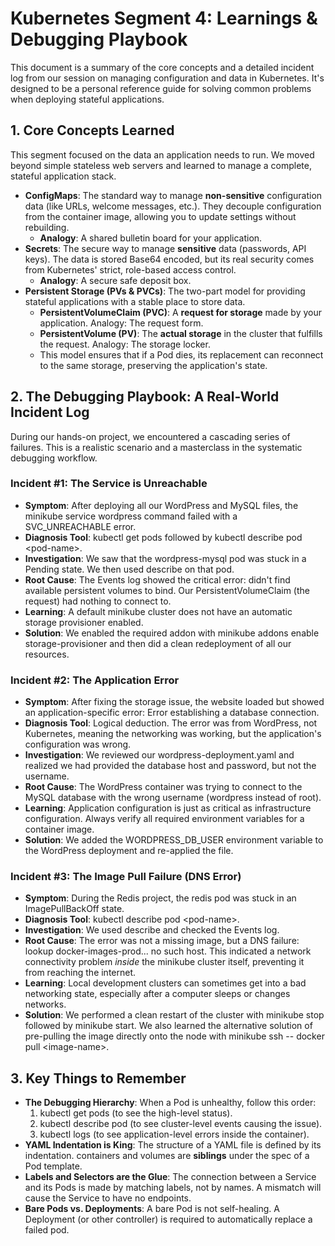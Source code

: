 # **Kubernetes Segment 4: Learnings & Debugging Playbook**

This document is a summary of the core concepts and a detailed incident log from our session on managing configuration and data in Kubernetes. It's designed to be a personal reference guide for solving common problems when deploying stateful applications.

## **1\. Core Concepts Learned**

This segment focused on the data an application needs to run. We moved beyond simple stateless web servers and learned to manage a complete, stateful application stack.

* **ConfigMaps**: The standard way to manage **non-sensitive** configuration data (like URLs, welcome messages, etc.). They decouple configuration from the container image, allowing you to update settings without rebuilding.  
  * **Analogy**: A shared bulletin board for your application.  
* **Secrets**: The secure way to manage **sensitive** data (passwords, API keys). The data is stored Base64 encoded, but its real security comes from Kubernetes' strict, role-based access control.  
  * **Analogy**: A secure safe deposit box.  
* **Persistent Storage (PVs & PVCs)**: The two-part model for providing stateful applications with a stable place to store data.  
  * **PersistentVolumeClaim (PVC)**: A **request for storage** made by your application. Analogy: The request form.  
  * **PersistentVolume (PV)**: The **actual storage** in the cluster that fulfills the request. Analogy: The storage locker.  
  * This model ensures that if a Pod dies, its replacement can reconnect to the same storage, preserving the application's state.

## **2\. The Debugging Playbook: A Real-World Incident Log**

During our hands-on project, we encountered a cascading series of failures. This is a realistic scenario and a masterclass in the systematic debugging workflow.

### **Incident \#1: The Service is Unreachable**

* **Symptom**: After deploying all our WordPress and MySQL files, the minikube service wordpress command failed with a SVC\_UNREACHABLE error.  
* **Diagnosis Tool**: kubectl get pods followed by kubectl describe pod \<pod-name\>.  
* **Investigation**: We saw that the wordpress-mysql pod was stuck in a Pending state. We then used describe on that pod.  
* **Root Cause**: The Events log showed the critical error: didn't find available persistent volumes to bind. Our PersistentVolumeClaim (the request) had nothing to connect to.  
* **Learning**: A default minikube cluster does not have an automatic storage provisioner enabled.  
* **Solution**: We enabled the required addon with minikube addons enable storage-provisioner and then did a clean redeployment of all our resources.

### **Incident \#2: The Application Error**

* **Symptom**: After fixing the storage issue, the website loaded but showed an application-specific error: Error establishing a database connection.  
* **Diagnosis Tool**: Logical deduction. The error was from WordPress, not Kubernetes, meaning the networking was working, but the application's configuration was wrong.  
* **Investigation**: We reviewed our wordpress-deployment.yaml and realized we had provided the database host and password, but not the username.  
* **Root Cause**: The WordPress container was trying to connect to the MySQL database with the wrong username (wordpress instead of root).  
* **Learning**: Application configuration is just as critical as infrastructure configuration. Always verify all required environment variables for a container image.  
* **Solution**: We added the WORDPRESS\_DB\_USER environment variable to the WordPress deployment and re-applied the file.

### **Incident \#3: The Image Pull Failure (DNS Error)**

* **Symptom**: During the Redis project, the redis pod was stuck in an ImagePullBackOff state.  
* **Diagnosis Tool**: kubectl describe pod \<pod-name\>.  
* **Investigation**: We used describe and checked the Events log.  
* **Root Cause**: The error was not a missing image, but a DNS failure: lookup docker-images-prod... no such host. This indicated a network connectivity problem *inside* the minikube cluster itself, preventing it from reaching the internet.  
* **Learning**: Local development clusters can sometimes get into a bad networking state, especially after a computer sleeps or changes networks.  
* **Solution**: We performed a clean restart of the cluster with minikube stop followed by minikube start. We also learned the alternative solution of pre-pulling the image directly onto the node with minikube ssh \-- docker pull \<image-name\>.

## **3\. Key Things to Remember**

* **The Debugging Hierarchy**: When a Pod is unhealthy, follow this order:  
  1. kubectl get pods (to see the high-level status).  
  2. kubectl describe pod (to see cluster-level events causing the issue).  
  3. kubectl logs (to see application-level errors inside the container).  
* **YAML Indentation is King**: The structure of a YAML file is defined by its indentation. containers and volumes are **siblings** under the spec of a Pod template.  
* **Labels and Selectors are the Glue**: The connection between a Service and its Pods is made by matching labels, not by names. A mismatch will cause the Service to have no endpoints.  
* **Bare Pods vs. Deployments**: A bare Pod is not self-healing. A Deployment (or other controller) is required to automatically replace a failed pod.